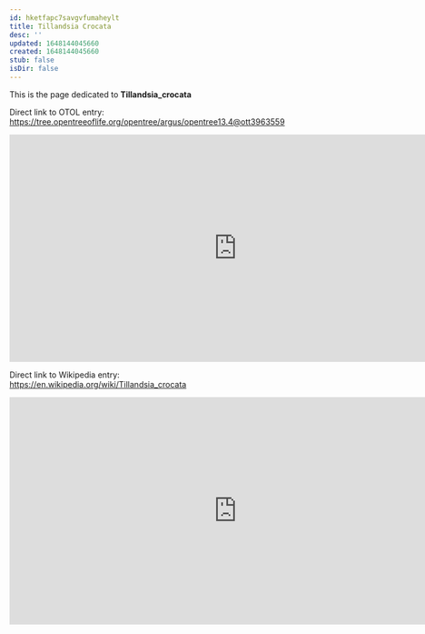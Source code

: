 ```yaml
---
id: hketfapc7savgvfumaheylt
title: Tillandsia Crocata
desc: ''
updated: 1648144045660
created: 1648144045660
stub: false
isDir: false
---
```

This is the page dedicated to **Tillandsia_crocata**


Direct link to OTOL entry: https://tree.opentreeoflife.org/opentree/argus/opentree13.4@ott3963559



<html>
    <body>
    <iframe src="https://tree.opentreeoflife.org/opentree/argus/opentree13.4@ott3963559"
    width="800" height="400" frameborder="0" allowfullscreen> </iframe>
    </body>
</html>
    


Direct link to Wikipedia entry: https://en.wikipedia.org/wiki/Tillandsia_crocata



<html>
    <body>
    <iframe src="https://en.wikipedia.org/wiki/Tillandsia_crocata"
    width="800" height="400" frameborder="0" allowfullscreen> </iframe>
    </body>
</html>
    
